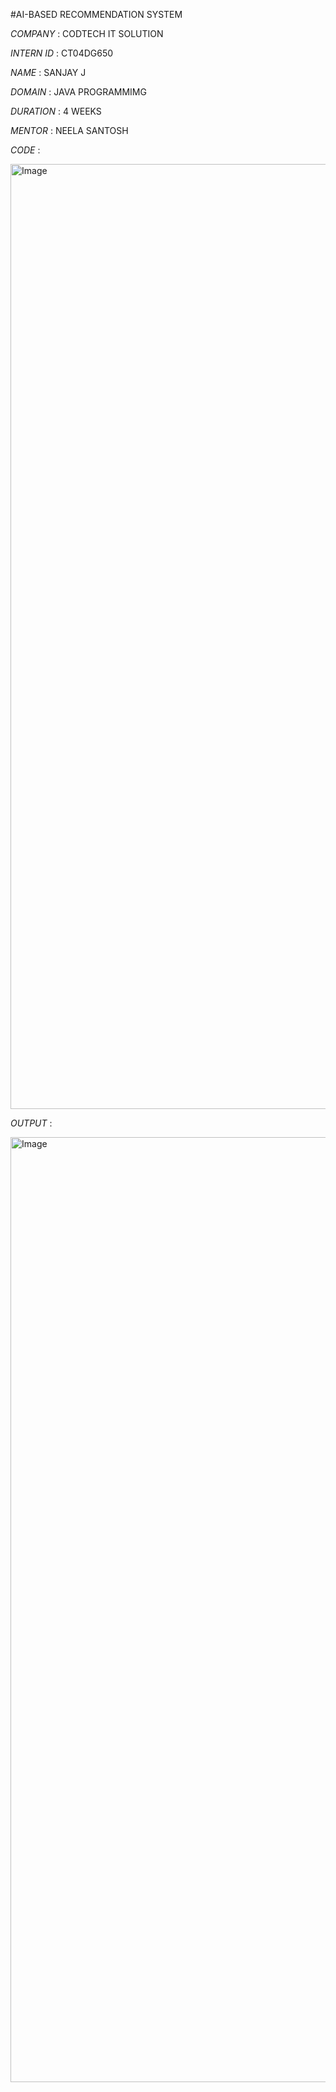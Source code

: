 #AI-BASED RECOMMENDATION SYSTEM

*COMPANY* : CODTECH IT SOLUTION

*INTERN ID* : CT04DG650

*NAME* : SANJAY J

*DOMAIN* : JAVA PROGRAMMIMG

*DURATION* : 4 WEEKS

*MENTOR* : NEELA SANTOSH

*CODE* : 

<img width="1512" alt="Image" src="https://github.com/user-attachments/assets/11934f60-13f3-46d8-ad21-85cf4b3e5f7e" />


*OUTPUT* : 

<img width="1512" alt="Image" src="https://github.com/user-attachments/assets/34de5db6-325a-49b1-a210-db62de6c5ba7" />
